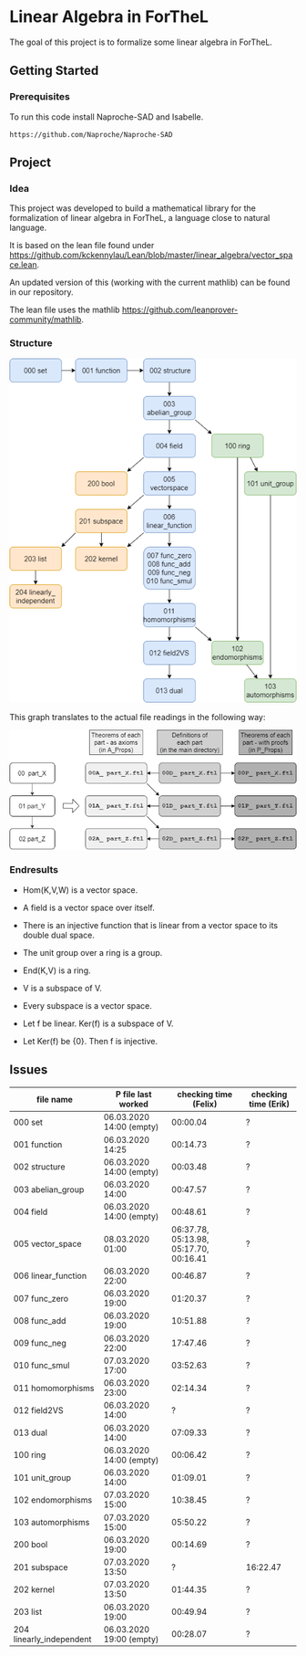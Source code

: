 # Linear Algebra in ForTheL

The goal of this project is to formalize some linear algebra in ForTheL.

## Getting Started

### Prerequisites

To run this code install Naproche-SAD and Isabelle.

```
https://github.com/Naproche/Naproche-SAD
```

## Project

### Idea

This project was developed to build a mathematical library for the formalization of linear algebra in ForTheL, a language close to natural language.

It is based on the lean file found under https://github.com/kckennylau/Lean/blob/master/linear_algebra/vector_space.lean.

An updated version of this (working with the current mathlib) can be found in our repository.

The lean file uses the mathlib https://github.com/leanprover-community/mathlib.

### Structure

![](project_structure.png)

This graph translates to the actual file readings in the following way:

![](project_structure_explained.png)


### Endresults


- Hom(K,V,W) is a vector space.

- A field is a vector space over itself.

- There is an injective function that is linear from a vector space to its double dual space.

- The unit group over a ring is a group.

- End(K,V) is a ring.

- V is a subspace of V.

- Every subspace is a vector space.

- Let f be linear. Ker(f) is a subspace of V.

- Let Ker(f) be {0}. Then f is injective.


## Issues

| file name                | P file last worked       | checking time (Felix) | checking time (Erik) |
| ------------------------ | ------------------------ | --------------------- | -------------------- |
| 000 set                  | 06.03.2020 14:00 (empty) | 00:00.04 | ? |
| 001 function             | 06.03.2020 14:25         | 00:14.73 | ? |
| 002 structure            | 06.03.2020 14:00 (empty) | 00:03.48 | ? |
| 003 abelian_group        | 06.03.2020 14:00         | 00:47.57 | ? |
| 004 field                | 06.03.2020 14:00 (empty) | 00:48.61 | ? |
| 005 vector_space         | 08.03.2020 01:00         | 06:37.78, 05:13.98, 05:17.70, 00:16.41 | ? |
| 006 linear_function      | 06.03.2020 22:00         | 00:46.87 | ? |
| 007 func_zero            | 06.03.2020 19:00         | 01:20.37 | ? |
| 008 func_add             | 06.03.2020 19:00         | 10:51.88 | ? |
| 009 func_neg             | 06.03.2020 22:00         | 17:47.46 | ? |
| 010 func_smul            | 07.03.2020 17:00         | 03:52.63 | ? |
| 011 homomorphisms        | 06.03.2020 23:00         | 02:14.34 | ? |
| 012 field2VS             | 06.03.2020 14:00         | ? | ? |
| 013 dual                 | 06.03.2020 14:00         | 07:09.33 | ? |
| 100 ring                 | 06.03.2020 14:00 (empty) | 00:06.42 | ? |
| 101 unit_group           | 06.03.2020 14:00         | 01:09.01 | ? |
| 102 endomorphisms        | 07.03.2020 15:00         | 10:38.45 | ? |
| 103 automorphisms        | 07.03.2020 15:00         | 05:50.22 | ? |
| 200 bool                 | 06.03.2020 19:00         | 00:14.69 | ? |
| 201 subspace             | 07.03.2020 13:50         | ? | 16:22.47 |
| 202 kernel               | 07.03.2020 13:50         | 01:44.35 | ? |
| 203 list                 | 06.03.2020 19:00         | 00:49.94 | ? |
| 204 linearly_independent | 06.03.2020 19:00 (empty) | 00:28.07 | ? |

